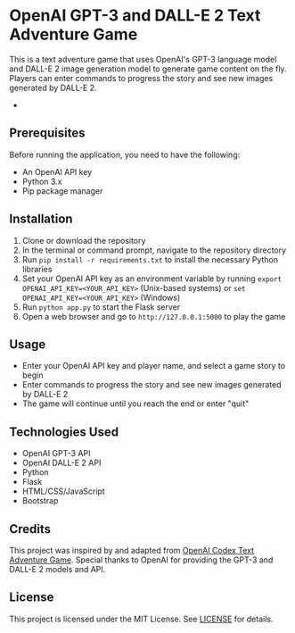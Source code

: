 # OpenAI GPT-3 and DALL-E 2 Text Adventure Game

This is a text adventure game that uses OpenAI's GPT-3 language model and DALL-E 2 image generation model to generate game content on the fly. Players can enter commands to progress the story and see new images generated by DALL-E 2.

- 

## Prerequisites

Before running the application, you need to have the following:

- An OpenAI API key
- Python 3.x
- Pip package manager

## Installation

1. Clone or download the repository
2. In the terminal or command prompt, navigate to the repository directory
3. Run `pip install -r requirements.txt` to install the necessary Python libraries
4. Set your OpenAI API key as an environment variable by running `export OPENAI_API_KEY=<YOUR_API_KEY>` (Unix-based systems) or `set OPENAI_API_KEY=<YOUR_API_KEY>` (Windows)
5. Run `python app.py` to start the Flask server
6. Open a web browser and go to `http://127.0.0.1:5000` to play the game

## Usage

- Enter your OpenAI API key and player name, and select a game story to begin
- Enter commands to progress the story and see new images generated by DALL-E 2
- The game will continue until you reach the end or enter "quit"

## Technologies Used

- OpenAI GPT-3 API
- OpenAI DALL-E 2 API
- Python
- Flask
- HTML/CSS/JavaScript
- Bootstrap

## Credits

This project was inspired by and adapted from [OpenAI Codex Text Adventure Game](https://github.com/openai/codex-adventure). Special thanks to OpenAI for providing the GPT-3 and DALL-E 2 models and API.

## License

This project is licensed under the MIT License. See [LICENSE](LICENSE) for details.
